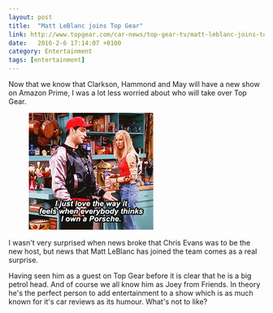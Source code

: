 ```yaml
---
layout: post
title:  "Matt LeBlanc joins Top Gear"
link: http://www.topgear.com/car-news/top-gear-tv/matt-leblanc-joins-top-gear
date:   2016-2-6 17:14:07 +0100
category: Entertainment
tags: [entertainment]
---
```


Now that we know that Clarkson, Hammond and May will have a new show on Amazon Prime, I was a lot less worried about who will take over Top Gear. 

<figure>
<img src="/images/2016/2/joey-porsche.gif" alt="Joey and his Porsche" />
</figure>

I wasn't very surprised when news broke that Chris Evans was to be the new host, but news that Matt LeBlanc has joined the team comes as a real surprise. 


Having seen him as a guest on Top Gear before it is clear that he is a big petrol head.  And of course we all know him as Joey from Friends. In theory he's the perfect person to add entertainment to a show which is as much known for it's car reviews as its humour. What's not to like?
